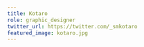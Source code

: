 ```yaml
---
title: Kotaro
role: graphic_designer
twitter_url: https://twitter.com/_smkotaro
featured_image: kotaro.jpg
---
```

